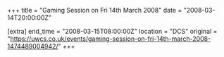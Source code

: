 +++
title = "Gaming Session on Fri 14th March 2008"
date = "2008-03-14T20:00:00Z"

[extra]
end_time = "2008-03-15T08:00:00Z"
location = "DCS"
original = "https://uwcs.co.uk/events/gaming-session-on-fri-14th-march-2008-1474489004942/"
+++




